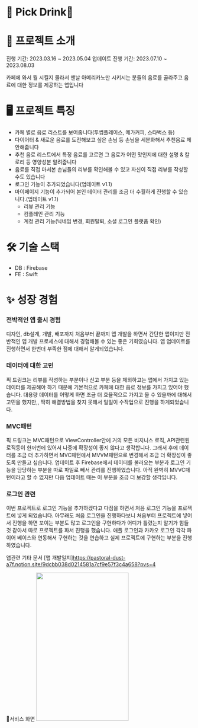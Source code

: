 # 📝 Pick Drink🥤
# 📜 프로젝트 소개
진행 기간: 2023.03.16 ~ 2023.05.04
업데이트 진행 기간: 2023.07.10 ~ 2023.08.03

카페에 와서 뭘 시킬지 몰라서 맨날 아메리카노만 시키시는 분들의 음료를 골라주고 음료에 대한 정보를 제공하는 앱입니다

# 🖥 프로젝트 특징
- 카페 별로 음료 리스트를 보여줍니다(투썸플레이스, 메가커피, 스타벅스 등)
- 다이어터 & 새로운 음료를 도전해보고 싶은 손님 등 손님을 세분화해서 추천음료 제안해줍니다
- 추천 음료 리스트에서 특정 음료를 고르면 그 음료가 어떤 맛인지에 대한 설명 & 칼로리 등 영양성분 알려줍니다
- 음료를 직접 마셔본 손님들의 리뷰를 확인해볼 수 있고 자신이 직접 리뷰를 작성할 수도 있습니다
- 로그인 기능이 추가되었습니다(업데이트 v1.1)
- 마이페이지 기능이 추가되어 본인 데이터 관리를 조금 더 수월하게 진행할 수 있습니다.(업데이트 v1.1)
    - 리뷰 관리 기능
    - 컴플레인 관리 기능
    - 계정 관리 기능(닉네임 변경, 회원탈퇴, 소셜 로그인 플랫폼 확인)

# 🛠 기술 스택

- DB : Firebase
- FE : Swift
      
# ✨ 성장 경험
### 전박적인 앱 출시 경험
디자인, db설계, 개발, 배포까지 처음부터 끝까지 앱 개발을 하면서 간단한 앱이지만 전반적인 앱 개발 프로세스에 대해서 경험해볼 수 있는 좋은 기회였습니다.
앱 업데이트를 진행하면서 한번더 부족한 점에 대해서 알게되었습니다.

### 데이터에 대한 고민
픽 드링크는 리뷰를 작성하는 부분이나 신고 부분 등을 제외하고는 앱에서 가지고 있는 데이터를 제공해야 하기 때문에 기본적으로 카페에 대한 음료 정보를 가지고 있어야 했습니다. 대용량 데이터를 어떻게 하면 조금 더 효율적으로 가지고 올 수 있을까에 대해서 고민을 했지만,, 딱히 해결방법을 찾지 못해서 일일이 수작업으로 진행을 하게되었습니다.

### MVC패턴
픽 드링크는 MVC패턴으로 ViewController안에 거의 모든 비지니스 로직, API관련된 로직등이 한꺼번에 있어서 나중에 확장성이 좋지 않다고 생각합니다. 그래서 후에 데이터를 조금 더 추가하면서 MVC패턴에서 MVVM패턴으로 변경해서 조금 더 확장성이 좋도록 만들고 싶습니다.
업데이트 후 Firebase에서 데이터를 불러오는 부분과 로그인 기능을 담당하는 부분을 따로 파일로 빼서 관리를 진행하였습니다. 아직 완벽히 MVVC패턴이라고 할 수 없지만 다음 업데이트 때는 이 부분을 조금 더 보강할 생각입니다.

### 로그인 관련
이번 프로젝트로 로그인 기능을 추가하겠다고 다짐을 하면서 처음 로그인 기능을 프로젝트에 넣게 되었습니다. 아무래도 처음 로그인을 진행하다보니 처음부터 프로젝트에 넣어서 진행을 하면 꼬이는 부분도 많고 로그인을 구현하다가 어디가 틀렸는지 알기가 힘들것 같아서 따로 프로젝트를 파서 진행을 했습니다. 애플 로그인과 카카오 로그인 각각 파이어 베이스와 연동해서 구현하는 것을 연습하고 실제 프로젝트에 구현하는 부분을 진행하였습니다.

앱관련 기타 문서
[앱 개발일지]https://pastoral-dust-a7f.notion.site/9dcbb038d0214581a7cf9e57f3c4a658?pvs=4

👀서비스 화면
<img src="https://github.com/Kimrayoung/Recommend_Drink/assets/66238470/92d13d9d-359c-4dd1-8bfa-95864279709a" width="250" height="400"/>





 
